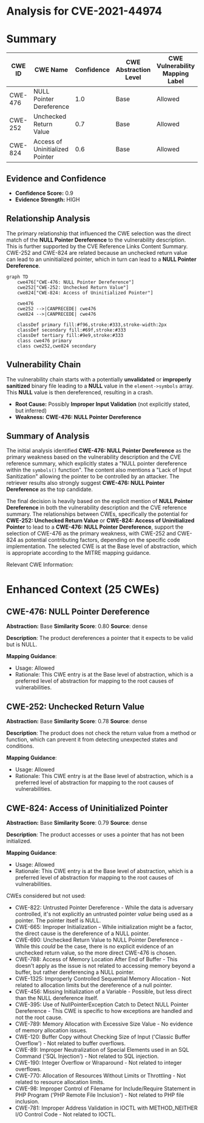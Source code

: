 # Analysis for CVE-2021-44974

# Summary
| CWE ID | CWE Name | Confidence | CWE Abstraction Level | CWE Vulnerability Mapping Label | CWE-Vulnerability Mapping Notes |
|---|---|---|---|---|---|
| CWE-476 | NULL Pointer Dereference | 1.0 | Base | Allowed | Primary CWE |
| CWE-252 | Unchecked Return Value | 0.7 | Base | Allowed | Secondary Candidate |
| CWE-824 | Access of Uninitialized Pointer | 0.6 | Base | Allowed | Secondary Candidate |

## Evidence and Confidence

*   **Confidence Score:** 0.9
*   **Evidence Strength:** HIGH

## Relationship Analysis
The primary relationship that influenced the CWE selection was the direct match of the **NULL Pointer Dereference** to the vulnerability description. This is further supported by the CVE Reference Links Content Summary. CWE-252 and CWE-824 are related because an unchecked return value can lead to an uninitialized pointer, which in turn can lead to a **NULL Pointer Dereference**.

```mermaid
graph TD
    cwe476["CWE-476: NULL Pointer Dereference"]
    cwe252["CWE-252: Unchecked Return Value"]
    cwe824["CWE-824: Access of Uninitialized Pointer"]
    
    cwe476 
    cwe252 -->|CANPRECEDE| cwe476
    cwe824 -->|CANPRECEDE| cwe476
    
    classDef primary fill:#f96,stroke:#333,stroke-width:2px
    classDef secondary fill:#69f,stroke:#333
    classDef tertiary fill:#9e9,stroke:#333
    class cwe476 primary
    class cwe252,cwe824 secondary
```

## Vulnerability Chain
The vulnerability chain starts with a potentially **unvalidated** or **improperly sanitized** binary file leading to a **NULL** value in the `element->symbols` array. This **NULL** value is then dereferenced, resulting in a crash.

*   **Root Cause:** Possibly **Improper Input Validation** (not explicitly stated, but inferred)
*   **Weakness:** **CWE-476: NULL Pointer Dereference**

## Summary of Analysis
The initial analysis identified **CWE-476: NULL Pointer Dereference** as the primary weakness based on the vulnerability description and the CVE reference summary, which explicitly states a "NULL pointer dereference within the `symbols()` function". The content also mentions a "Lack of Input Sanitization" allowing the pointer to be controlled by an attacker. The retriever results also strongly suggest **CWE-476: NULL Pointer Dereference** as the top candidate.

The final decision is heavily based on the explicit mention of **NULL Pointer Dereference** in both the vulnerability description and the CVE reference summary. The relationships between CWEs, specifically the potential for **CWE-252: Unchecked Return Value** or **CWE-824: Access of Uninitialized Pointer** to lead to a **CWE-476: NULL Pointer Dereference**, support the selection of CWE-476 as the primary weakness, with CWE-252 and CWE-824 as potential contributing factors, depending on the specific code implementation. The selected CWE is at the Base level of abstraction, which is appropriate according to the MITRE mapping guidance.

Relevant CWE Information:

# Enhanced Context (25 CWEs)

## CWE-476: NULL Pointer Dereference
**Abstraction:** Base
**Similarity Score**: 0.80
**Source**: dense

**Description**:
The product dereferences a pointer that it expects to be valid but is NULL.

**Mapping Guidance**:
- Usage: Allowed
- Rationale: This CWE entry is at the Base level of abstraction, which is a preferred level of abstraction for mapping to the root causes of vulnerabilities.

## CWE-252: Unchecked Return Value
**Abstraction:** Base
**Similarity Score**: 0.78
**Source**: dense

**Description**:
The product does not check the return value from a method or function, which can prevent it from detecting unexpected states and conditions.

**Mapping Guidance**:
- Usage: Allowed
- Rationale: This CWE entry is at the Base level of abstraction, which is a preferred level of abstraction for mapping to the root causes of vulnerabilities.

## CWE-824: Access of Uninitialized Pointer
**Abstraction:** Base
**Similarity Score**: 0.79
**Source**: dense

**Description**:
The product accesses or uses a pointer that has not been initialized.

**Mapping Guidance**:
- Usage: Allowed
- Rationale: This CWE entry is at the Base level of abstraction, which is a preferred level of abstraction for mapping to the root causes of vulnerabilities.

CWEs considered but not used:

*   CWE-822: Untrusted Pointer Dereference - While the data is adversary controlled, it's not explicitly an untrusted pointer *value* being used as a pointer. The pointer itself is NULL.
*   CWE-665: Improper Initialization - While initialization might be a factor, the direct cause is the dereference of a NULL pointer.
*   CWE-690: Unchecked Return Value to NULL Pointer Dereference - While this *could* be the case, there is no explicit evidence of an unchecked return value, so the more direct CWE-476 is chosen.
*   CWE-788: Access of Memory Location After End of Buffer - This doesn't apply as the issue is not related to accessing memory beyond a buffer, but rather dereferencing a NULL pointer.
*   CWE-1325: Improperly Controlled Sequential Memory Allocation - Not related to allocation limits but the dereference of a null pointer.
*   CWE-456: Missing Initialization of a Variable - Possible, but less direct than the NULL dereference itself.
*   CWE-395: Use of NullPointerException Catch to Detect NULL Pointer Dereference - This CWE is specific to how exceptions are handled and not the root cause.
*   CWE-789: Memory Allocation with Excessive Size Value - No evidence of memory allocation issues.
*   CWE-120: Buffer Copy without Checking Size of Input ('Classic Buffer Overflow') - Not related to buffer overflows.
*   CWE-89: Improper Neutralization of Special Elements used in an SQL Command ('SQL Injection') - Not related to SQL injection.
*   CWE-190: Integer Overflow or Wraparound - Not related to integer overflows.
*   CWE-770: Allocation of Resources Without Limits or Throttling - Not related to resource allocation limits.
*   CWE-98: Improper Control of Filename for Include/Require Statement in PHP Program ('PHP Remote File Inclusion') - Not related to PHP file inclusion.
*   CWE-781: Improper Address Validation in IOCTL with METHOD_NEITHER I/O Control Code - Not related to IOCTL.